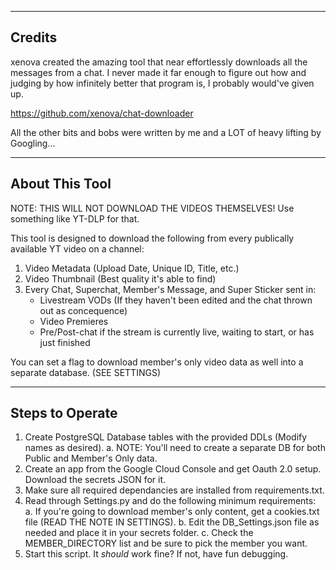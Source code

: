 -------
Credits
-------

xenova created the amazing tool that near effortlessly downloads all the messages from a chat.
I never made it far enough to figure out how and judging by how infinitely better that program is, I probably would've given up.

https://github.com/xenova/chat-downloader

All the other bits and bobs were written by me and a LOT of heavy lifting by Googling...

---------------
About This Tool
---------------

NOTE: THIS WILL NOT DOWNLOAD THE VIDEOS THEMSELVES! Use something like YT-DLP for that.

This tool is designed to download the following from every publically available YT video on a channel:
1. Video Metadata (Upload Date, Unique ID, Title, etc.)
2. Video Thumbnail (Best quality it's able to find)
3. Every Chat, Superchat, Member's Message, and Super Sticker sent in:
    - Livestream VODs (If they haven't been edited and the chat thrown out as concequence)
    - Video Premieres
    - Pre/Post-chat if the stream is currently live, waiting to start, or has just finished

You can set a flag to download member's only video data as well into a separate database. (SEE SETTINGS)

----------------
Steps to Operate
----------------
1. Create PostgreSQL Database tables with the provided DDLs (Modify names as desired).
    a. NOTE: You'll need to create a separate DB for both Public and Member's Only data.
2. Create an app from the Google Cloud Console and get Oauth 2.0 setup. Download the secrets JSON for it.
3. Make sure all required dependancies are installed from requirements.txt.
4. Read through Settings.py and do the following minimum requirements:
    a. If you're going to download member's only content, get a cookies.txt file (READ THE NOTE IN SETTINGS).
    b. Edit the DB_Settings.json file as needed and place it in your secrets folder.
    c. Check the MEMBER_DIRECTORY list and be sure to pick the member you want.
5. Start this script. It *should* work fine? If not, have fun debugging.
